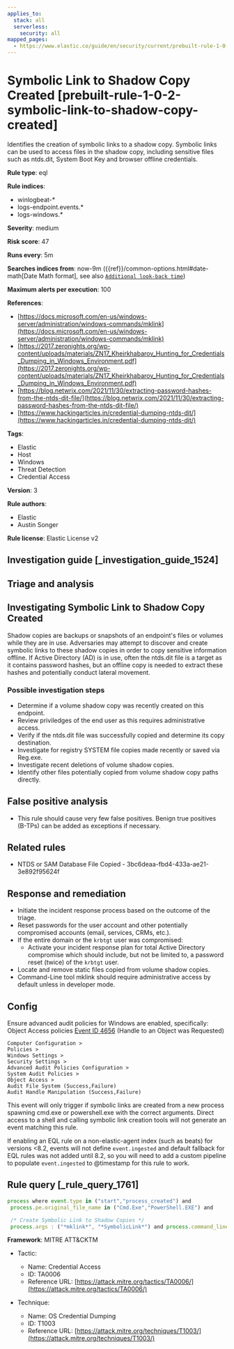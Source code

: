 ```yaml
---
applies_to:
  stack: all
  serverless:
    security: all
mapped_pages:
  - https://www.elastic.co/guide/en/security/current/prebuilt-rule-1-0-2-symbolic-link-to-shadow-copy-created.html
---
```


# Symbolic Link to Shadow Copy Created [prebuilt-rule-1-0-2-symbolic-link-to-shadow-copy-created]

Identifies the creation of symbolic links to a shadow copy. Symbolic links can be used to access files in the shadow copy, including sensitive files such as ntds.dit, System Boot Key and browser offline credentials.

**Rule type**: eql

**Rule indices**:

* winlogbeat-*
* logs-endpoint.events.*
* logs-windows.*

**Severity**: medium

**Risk score**: 47

**Runs every**: 5m

**Searches indices from**: now-9m ({{ref}}/common-options.html#date-math[Date Math format], see also [`Additional look-back time`](docs-content://solutions/security/detect-and-alert/create-detection-rule.md#rule-schedule))

**Maximum alerts per execution**: 100

**References**:

* [https://docs.microsoft.com/en-us/windows-server/administration/windows-commands/mklink](https://docs.microsoft.com/en-us/windows-server/administration/windows-commands/mklink)
* [https://2017.zeronights.org/wp-content/uploads/materials/ZN17_Kheirkhabarov_Hunting_for_Credentials_Dumping_in_Windows_Environment.pdf](https://2017.zeronights.org/wp-content/uploads/materials/ZN17_Kheirkhabarov_Hunting_for_Credentials_Dumping_in_Windows_Environment.pdf)
* [https://blog.netwrix.com/2021/11/30/extracting-password-hashes-from-the-ntds-dit-file/](https://blog.netwrix.com/2021/11/30/extracting-password-hashes-from-the-ntds-dit-file/)
* [https://www.hackingarticles.in/credential-dumping-ntds-dit/](https://www.hackingarticles.in/credential-dumping-ntds-dit/)

**Tags**:

* Elastic
* Host
* Windows
* Threat Detection
* Credential Access

**Version**: 3

**Rule authors**:

* Elastic
* Austin Songer

**Rule license**: Elastic License v2

## Investigation guide [_investigation_guide_1524]

## Triage and analysis

## Investigating Symbolic Link to Shadow Copy Created

Shadow copies are backups or snapshots of an endpoint's files or volumes while they are in use. Adversaries may attempt
to discover and create symbolic links to these shadow copies in order to copy sensitive information offline. If Active
Directory (AD) is in use, often the ntds.dit file is a target as it contains password hashes, but an offline copy is
needed to extract these hashes and potentially conduct lateral movement.

### Possible investigation steps

- Determine if a volume shadow copy was recently created on this endpoint.
- Review priviledges of the end user as this requires administrative access.
- Verify if the ntds.dit file was successfully copied and determine its copy destination.
- Investigate for registry SYSTEM file copies made recently or saved via Reg.exe.
- Investigate recent deletions of volume shadow copies.
- Identify other files potentially copied from volume shadow copy paths directly.

## False positive analysis

- This rule should cause very few false positives. Benign true positives (B-TPs) can be added as exceptions if necessary.

## Related rules

- NTDS or SAM Database File Copied - 3bc6deaa-fbd4-433a-ae21-3e892f95624f

## Response and remediation

- Initiate the incident response process based on the outcome of the triage.
- Reset passwords for the user account and other potentially compromised accounts (email, services, CRMs, etc.).
- If the entire domain or the `krbtgt` user was compromised:
  - Activate your incident response plan for total Active Directory compromise which should include, but not be limited
  to, a password reset (twice) of the `krbtgt` user.
- Locate and remove static files copied from volume shadow copies.
- Command-Line tool mklink should require administrative access by default unless in developer mode.

## Config

Ensure advanced audit policies for Windows are enabled, specifically:
Object Access policies [Event ID 4656](https://docs.microsoft.com/en-us/windows/security/threat-protection/auditing/event-4656) (Handle to an Object was Requested)

```
Computer Configuration >
Policies >
Windows Settings >
Security Settings >
Advanced Audit Policies Configuration >
System Audit Policies >
Object Access >
Audit File System (Success,Failure)
Audit Handle Manipulation (Success,Failure)
```

This event will only trigger if symbolic links are created from a new process spawning cmd.exe or powershell.exe with the correct arguments.
Direct access to a shell and calling symbolic link creation tools will not generate an event matching this rule.

If enabling an EQL rule on a non-elastic-agent index (such as beats) for versions <8.2, events will not define `event.ingested` and default fallback for EQL rules was not added until 8.2, so you will need to add a custom pipeline to populate `event.ingested` to @timestamp for this rule to work.

## Rule query [_rule_query_1761]

```js
process where event.type in ("start","process_created") and
 process.pe.original_file_name in ("Cmd.Exe","PowerShell.EXE") and

 /* Create Symbolic Link to Shadow Copies */
 process.args : ("*mklink*", "*SymbolicLink*") and process.command_line : ("*HarddiskVolumeShadowCopy*")
```

**Framework**: MITRE ATT&CKTM

* Tactic:

    * Name: Credential Access
    * ID: TA0006
    * Reference URL: [https://attack.mitre.org/tactics/TA0006/](https://attack.mitre.org/tactics/TA0006/)

* Technique:

    * Name: OS Credential Dumping
    * ID: T1003
    * Reference URL: [https://attack.mitre.org/techniques/T1003/](https://attack.mitre.org/techniques/T1003/)



